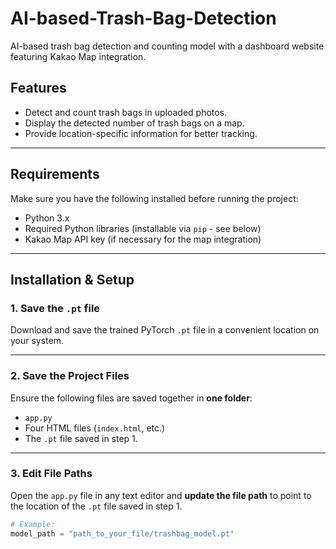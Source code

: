 # AI-based-Trash-Bag-Detection

AI-based trash bag detection and counting model with a dashboard website featuring Kakao Map integration.

## Features
- Detect and count trash bags in uploaded photos.
- Display the detected number of trash bags on a map.
- Provide location-specific information for better tracking.

---

## Requirements
Make sure you have the following installed before running the project:
- Python 3.x
- Required Python libraries (installable via `pip` - see below)
- Kakao Map API key (if necessary for the map integration)

---

## Installation & Setup

### 1. Save the `.pt` file
Download and save the trained PyTorch `.pt` file in a convenient location on your system.

---

### 2. Save the Project Files
Ensure the following files are saved together in **one folder**:
- `app.py`  
- Four HTML files (`index.html`, etc.)  
- The `.pt` file saved in step 1.

---

### 3. Edit File Paths
Open the `app.py` file in any text editor and **update the file path** to point to the location of the `.pt` file saved in step 1.

```python
# Example:
model_path = "path_to_your_file/trashbag_model.pt"
